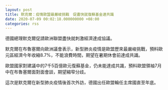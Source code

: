 ```yaml
---
layout: post
title: 默克爾：疫情歐盟最嚴峻挑戰　促盡快就復蘇基金達共識
date: 2020-07-09 00:02:18.000000000 +08:00
categories: rss
---
```


德國總理默克爾促請歐洲聯盟盡快就刺激經濟達成協議。

默克爾在布魯塞爾向歐洲議會表示，新型肺炎疫情是歐盟歷來最嚴峻挑戰，預料歐元區經濟今年收縮8.7%，不能浪費時間，期望在暑期休會前達成共識。

歐盟國家對建議中的7千5百億歐元復蘇基金，仍未能達成共識，預料歐盟領袖7月中在布魯塞爾面對面會談，期望縮窄分歧。

這次是默克爾在新型肺炎疫情後首次外訪，德國出任歐盟輪任主席國直至年底。
